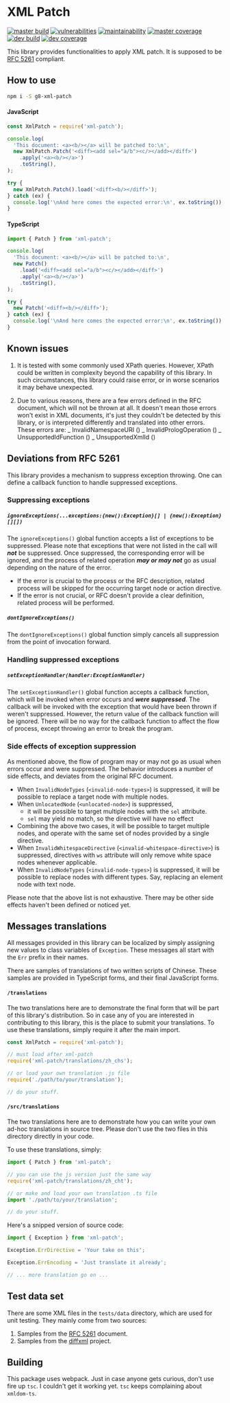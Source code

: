 # XML Patch

[![master build](https://img.shields.io/travis/com/eidng8/xml-patch?color=333&logo=travis)](https://travis-ci.com/eidng8/xml-patch) [![vulnerabilities](https://img.shields.io/snyk/vulnerabilities/github/eidng8/xml-patch?color=333&logo=snyk)](https://snyk.io/test/github/eidng8/xml-patch?targetFile=package.json) [![maintainability](https://img.shields.io/codeclimate/maintainability/eidng8/xml-patch?color=333&logo=code-climate)](https://codeclimate.com/github/eidng8/xml-patch/maintainability) [![master coverage](https://img.shields.io/coveralls/github/eidng8/xml-patch/master?color=333&logo=coveralls)](https://coveralls.io/github/eidng8/xml-patch?branch=master) [![dev build](https://img.shields.io/travis/com/eidng8/xml-patch/dev?color=333&label=dev%20build&logo=travis)](https://travis-ci.com/eidng8/xml-patch/tree/dev) [![dev coverage](https://img.shields.io/coveralls/github/eidng8/xml-patch/dev?color=333&label=dev%20coverage&logo=coveralls)](https://coveralls.io/github/eidng8/xml-patch?branch=dev)

This library provides functionalities to apply XML patch. It is supposed to be [RFC 5261](https://tools.ietf.org/html/rfc5261) compliant.

## How to use

```bash
npm i -S g8-xml-patch
```

#### JavaScript

```js
const XmlPatch = require('xml-patch');

console.log(
  'This document: <a><b/></a> will be patched to:\n',
  new XmlPatch.Patch('<diff><add sel="a/b"><c/></add></diff>')
    .apply('<a><b/></a>')
    .toString(),
);

try {
  new XmlPatch.Patch().load('<diff><b/></diff>');
} catch (ex) {
  console.log('\nAnd here comes the expected error:\n', ex.toString());
}
```

#### TypeScript

```ts
import { Patch } from 'xml-patch';

console.log(
  'This document: <a><b/></a> will be patched to:\n',
  new Patch()
    .load('<diff><add sel="a/b"><c/></add></diff>')
    .apply('<a><b/></a>')
    .toString(),
);

try {
  new Patch('<diff><b/></diff>');
} catch (ex) {
  console.log('\nAnd here comes the expected error:\n', ex.toString());
}
```

## Known issues

1. It is tested with some commonly used XPath queries. However, XPath could be written in complexity beyond the capability of this library. In such circumstances, this library could raise error, or in worse scenarios it may behave unexpected.

2. Due to various reasons, there are a few errors defined in the RFC document, which will not be thrown at all. It doesn't mean those errors won't exist in XML documents, it's just they couldn't be detected by this library, or is interpreted differently and translated into other errors. These errors are: _ InvalidNamespaceURI (<invalid-namespace-uri>) _ InvalidPrologOperation (<invalid-prolog-operation>) _ UnsupportedIdFunction (<unsupported-id-function>) _ UnsupportedXmlId (<unsupported-xml-id>)

## Deviations from RFC 5261

This library provides a mechanism to suppress exception throwing. One can define a callback function to handle suppressed exceptions.

### Suppressing exceptions

##### `ignoreExceptions(...exceptions:{new():Exception}[] | {new():Exception}[][])`

The `ignoreExceptions()` global function accepts a list of exceptions to be suppressed. Please note that exceptions that were not listed in the call will **_not_** be suppressed. Once suppressed, the corresponding error will be ignored, and the process of related operation **_may or may not_** go as usual depending on the nature of the error.

- If the error is crucial to the process or the RFC description, related process will be skipped for the occurring target node or action directive.
- If the error is not crucial, or RFC doesn't provide a clear definition, related process will be performed.

##### `dontIgnoreExceptions()`

The `dontIgnoreExceptions()` global function simply cancels all suppression from the point of invocation forward.

### Handling suppressed exceptions

##### `setExceptionHandler(handler:ExceptionHandler)`

The `setExceptionHandler()` global function accepts a callback function, which will be invoked when error occurs and **_were suppressed_**. The callback will be invoked with the exception that would have been thrown if weren't suppressed. However, the return value of the callback function will be ignored. There will be no way for the callback function to affect the flow of process, except throwing an error to break the program.

### Side effects of exception suppression

As mentioned above, the flow of program may or may not go as usual when errors occur and were suppressed. The behavior introduces a number of side effects, and deviates from the original RFC document.

- When `InvalidNodeTypes` (`<invalid-node-types>`) is suppressed, it will be possible to replace a target node with multiple nodes.
- When `UnlocatedNode` (`<unlocated-node>`) is suppressed,
  - it will be possible to target multiple nodes with the `sel` attribute.
  - `sel` may yield no match, so the directive will have no effect
- Combining the above two cases, it will be possible to target multiple nodes, and operate with the same set of nodes provided by a single directive.
- When `InvalidWhitespaceDirective` (`<invalid-whitespace-directive>`) is suppressed, directives with `ws` attribute will only remove white space nodes whenever applicable.
- When `InvalidNodeTypes` (`<invalid-node-types>`) is suppressed, it will be possible to replace nodes with different types. Say, replacing an element node with text node.

Please note that the above list is not exhaustive. There may be other side effects haven't been defined or noticed yet.

## Messages translations

All messages provided in this library can be localized by simply assigning new values to class variables of `Exception`. These messages all start with the `Err` prefix in their names.

There are samples of translations of two written scripts of Chinese. These samples are provided in TypeScript forms, and their final JavaScript forms.

#### `/translations`

The two translations here are to demonstrate the final form that will be part of this library's distribution. So in case any of you are interested in contributing to this library, this is the place to submit your translations. To use these translations, simply require it after the main import.

```js
const XmlPatch = require('xml-patch');

// must load after xml-patch
require('xml-patch/translations/zh_chs');

// or load your own translation .js file
require('./path/to/your/translation');

// do your stuff.
```

#### `/src/translations`

The two translations here are to demonstrate how you can write your own ad-hoc translations in source tree. Please don't use the two files in this directory directly in your code.

To use these translations, simply:

```ts
import { Patch } from 'xml-patch';

// you can use the js version just the same way
require('xml-patch/translations/zh_cht');

// or make and load your own translation .ts file
import './path/to/your/translation';

// do your stuff.
```

Here's a snipped version of source code:

```ts
import { Exception } from 'xml-patch';

Exception.ErrDirective = 'Your take on this';

Exception.ErrEncoding = 'Just translate it already';

// ... more translation go on ...
```

## Test data set

There are some XML files in the `tests/data` directory, which are used for unit testing. They mainly come from two sources:

1. Samples from the [RFC 5261](https://tools.ietf.org/html/rfc5261) document.
2. Samples from the [diffxml](http://diffxml.sourceforge.net/) project.

## Building

This package uses webpack. Just in case anyone gets curious, don't use fire up `tsc`. I couldn't get it working yet. `tsc` keeps complaining about `xmldom-ts`.
